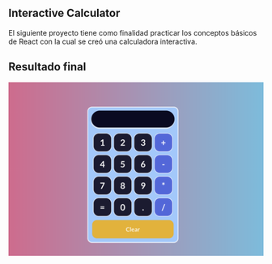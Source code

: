 ## Interactive Calculator

El siguiente proyecto tiene como finalidad practicar los conceptos básicos de React con la cual se creó una calculadora interactiva.

## Resultado final

<img src= "./public/images/calculator.png">
